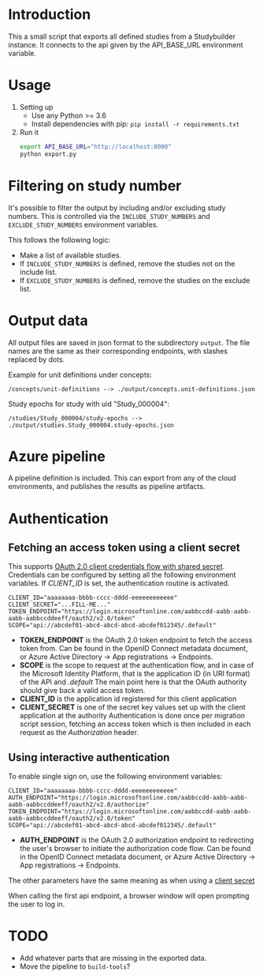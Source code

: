 # Introduction 
This a small script that exports all defined studies from a Studybuilder instance. 
It connects to the api given by the API_BASE_URL environment variable.

# Usage
1.	Setting up
    - Use any Python >= 3.6 
    - Install dependencies with pip:
      `pip install -r requirements.txt` 
2.	Run it
    ```sh
    export API_BASE_URL="http://localhost:8000"
    python export.py
    ```

# Filtering on study number

It's possible to filter the output by including and/or excluding study numbers.
This is controlled via the `INCLUDE_STUDY_NUMBERS` and `EXCLUDE_STUDY_NUMBERS` environment variables.

This follows the following logic:
- Make a list of available studies.
- If `INCLUDE_STUDY_NUMBERS` is defined, remove the studies not on the include list.
- If `EXCLUDE_STUDY_NUMBERS` is defined, remove the studies on the exclude list.


# Output data
All output files are saved in json format to the subdirectory `output`.
The file names are the same as their corresponding endpoints, with slashes replaced by dots.

Example for unit definitions under concepts:

`/concepts/unit-definitions --> ./output/concepts.unit-definitions.json` 

Study epochs for study with uid "Study_000004":

`/studies/Study_000004/study-epochs --> ./output/studies.Study_000004.study-epochs.json`


# Azure pipeline
A pipeline definition is included. This can export from any of the cloud environments, and publishes the results as pipeline artifacts.

#  Authentication
## Fetching an access token using a client secret
This supports [OAuth 2.0 client credentials flow with shared secret](https://docs.microsoft.com/en-us/azure/active-directory/develop/v2-oauth2-client-creds-grant-flow#first-case-access-token-request-with-a-shared-secret).
Credentials can be configured by setting all the following environment variables.
If *CLIENT_ID* is set, the authentication routine is activated.
```shell
CLIENT_ID="aaaaaaaa-bbbb-cccc-dddd-eeeeeeeeeeee"
CLIENT_SECRET="...FILL-ME..."
TOKEN_ENDPOINT="https://login.microsoftonline.com/aabbccdd-aabb-aabb-aabb-aabbccddeeff/oauth2/v2.0/token"
SCOPE="api://abcdef01-abcd-abcd-abcd-abcdef012345/.default"
```

- **TOKEN_ENDPOINT** is the OAuth 2.0 token endpoint to fetch the access token from.
  Can be found in the OpenID Connect metadata document, or Azure Active Directory -> App registrations -> Endpoints.
- **SCOPE** is the scope to request at the authentication flow, and in case of the Microsoft Identity Platform,
  that is the application ID (in URI format) of the API and *.default*
  The main point here is that the OAuth authority should give back a valid access token.
- **CLIENT_ID** is the application id registered for this client application
- **CLIENT_SECRET** is one of the secret key values set up with the client application at the authority
Authentication is done once per migration script session, fetching an access token which is then included in each
request as the *Authorization* header.

## Using interactive authentication
To enable single sign on, use the following environment variables:
```shell
CLIENT_ID="aaaaaaaa-bbbb-cccc-dddd-eeeeeeeeeeee"
AUTH_ENDPOINT="https://login.microsoftonline.com/aabbccdd-aabb-aabb-aabb-aabbccddeeff/oauth2/v2.0/authorize"
TOKEN_ENDPOINT="https://login.microsoftonline.com/aabbccdd-aabb-aabb-aabb-aabbccddeeff/oauth2/v2.0/token"
SCOPE="api://abcdef01-abcd-abcd-abcd-abcdef012345/.default"
```
- **AUTH_ENDPOINT** is the OAuth 2.0 authorization endpoint to redirecting the user's browser to initiate the authorization code flow.
  Can be found in the OpenID Connect metadata document, or Azure Active Directory -> App registrations -> Endpoints.

The other parameters have the same meaning as
when using a [client secret](#fetching-an-access-token-using-a-client-secret)

When calling the first api endpoint, a browser window will open prompting the user to log in.

# TODO
- Add whatever parts that are missing in the exported data. 
- Move the pipeline to `build-tools`? 



